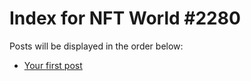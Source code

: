 # Index for NFT World #2280
Posts will be displayed in the order below:

- [Your first post](./001-first.md)

